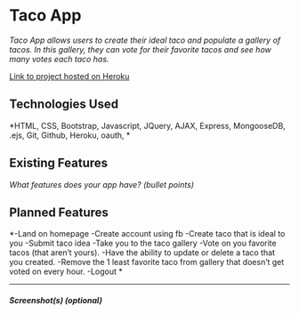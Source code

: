# Taco App

*Taco App allows users to create their ideal taco and populate a gallery of tacos. In this gallery, they can vote for their favorite tacos and see how many votes each taco has.*

[Link to project hosted on Heroku]()

## Technologies Used

*HTML, CSS, Bootstrap, Javascript, JQuery, AJAX, Express, MongooseDB, .ejs, Git, Github, Heroku, oauth, *



## Existing Features

*What features does your app have? (bullet points)*




## Planned Features

*-Land on homepage
-Create account using fb
-Create taco that is ideal to you
-Submit taco idea
-Take you to the taco gallery
-Vote on you favorite tacos (that aren’t yours).
-Have the ability to update or delete a taco that you created.
-Remove the 1 least favorite taco from gallery that doesn’t get voted on every hour.
-Logout *

---

##### Screenshot(s) (optional)
